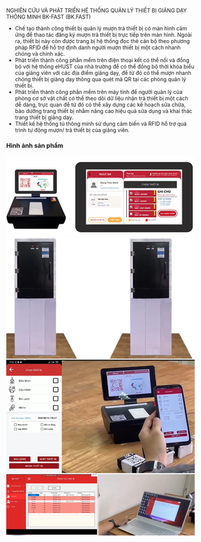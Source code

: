 NGHIÊN CỨU VÀ PHÁT TRIỂN HỆ THỐNG QUẢN LÝ THIẾT BỊ GIẢNG DẠY THÔNG MINH BK-FAST (BK.FAST)

- Chế tạo thành công thiết bị quản lý mượn trả thiết bị có màn hình cảm ứng để thao tác đăng ký mượn trả thiết bị trực tiếp trên màn hình. Ngoài ra, thiết bị này còn được trang bị hệ thống đọc thẻ cán bộ theo phương pháp RFID để hỗ trợ định danh người mượn thiết bị một cách nhanh chóng và chính xác.
- Phát triển thành công phần mềm trên điện thoại kết có thể nối và đồng bộ với hệ thống eHUST của nhà trường để có thể đồng bộ thời khóa biểu của giảng viên với các địa điểm giảng dạy, để từ đó có thể mượn nhanh chóng thiết bị giảng dạy thông qua quét mã QR tại các phòng quản lý thiết bị.
- Phát triển thành công phần mềm trên máy tính để người quản lý của phòng cơ sở vật chất có thể theo dõi dữ liệu nhận trả thiết bị một cách dễ dàng, trực quan để từ đó có thể xây dựng các kế hoạch sửa chữa, bảo dưỡng trang thiết bị nhằm nâng cao hiệu quả sửa dụng và khai thác trang thiết bị giảng dạy.
- Thiết kế hệ thống tủ thông minh sử dụng cảm biến và RFID hỗ trợ quá trình tự động mượn/ trả thiết bị của giảng viên.

### Hình ảnh sản phẩm 
![Thiết bị BK-Fast và màn hình thao tác mượn/trả thiết bị.](/1.png)
![Tủ thông minh hỗ trợ giảng viên tự động mượn/trả thiết bị.](/2.png)
![Phát triển phần mềm trên điện thoại kết có thể nối và đồng bộ với hệ thống eHUST của Bách Khoa Hà Nội để có thể đồng bộ thời khóa biểu của giảng viên với các địa điểm giảng dạy, để từ đó có thể mượn nhanh chóng thiết bị giảng dạy thông qua quét mã QR tại các phòng quản lý thiết bị.](/4.png)
![Tạo phần mềm trên máy tính để người quản lý của phòng cơ sở vật chất có thể theo dõi dữ liệu nhận trả thiết bị một cách dễ dàng, trực quan để từ đó có thể xây dựng các kế hoạch sửa chữa, bảo dưỡng trang thiết bị nhằm nâng cao hiệu quả sửa dụng và khai thác trang thiết bị giảng dạy.](/5.png)